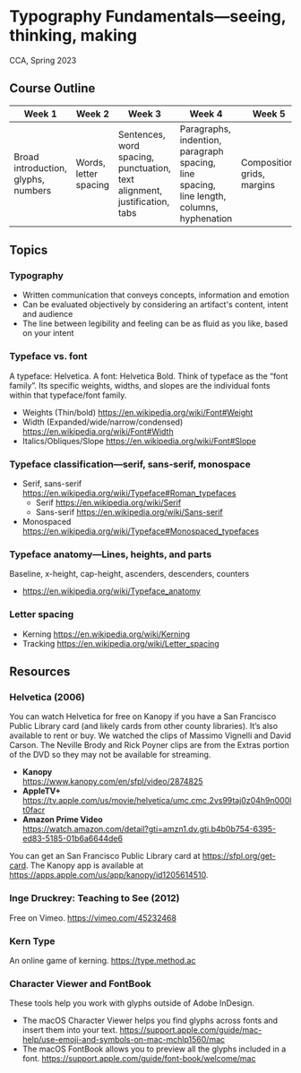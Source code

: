# Typography Fundamentals—seeing, thinking, making
CCA, Spring 2023

## Course Outline

| Week 1                     | Week 2                | Week 3                               | Week 4                                            | Week 5                      |
|----------------------------|-----------------------|--------------------------------------|---------------------------------------------------|-----------------------------|
| Broad introduction, glyphs, numbers | Words, letter spacing | Sentences, word spacing, punctuation, text alignment, justification, tabs | Paragraphs, indention, paragraph spacing, line spacing, line length, columns, hyphenation | Composition, grids, margins |

## Topics

### Typography
* Written communication that conveys concepts, information and emotion
* Can be evaluated objectively by considering an artifact's content, intent and audience
* The line between legibility and feeling can be as fluid as you like, based on your intent


### Typeface vs. font
A typeface: Helvetica. A font: Helvetica Bold. Think of typeface as the “font family”. Its specific weights, widths, and slopes are the individual fonts within that typeface/font family.
* Weights (Thin/bold)  https://en.wikipedia.org/wiki/Font#Weight
* Width (Expanded/wide/narrow/condensed) https://en.wikipedia.org/wiki/Font#Width
* Italics/Obliques/Slope https://en.wikipedia.org/wiki/Font#Slope

### Typeface classification—serif, sans-serif, monospace
* Serif, sans-serif https://en.wikipedia.org/wiki/Typeface#Roman_typefaces 
    * Serif https://en.wikipedia.org/wiki/Serif
    * Sans-serif https://en.wikipedia.org/wiki/Sans-serif
* Monospaced https://en.wikipedia.org/wiki/Typeface#Monospaced_typefaces

### Typeface anatomy—Lines, heights, and parts
Baseline, x-height, cap-height, ascenders, descenders, counters
* https://en.wikipedia.org/wiki/Typeface_anatomy

### Letter spacing
* Kerning https://en.wikipedia.org/wiki/Kerning
* Tracking https://en.wikipedia.org/wiki/Letter_spacing

## Resources

### Helvetica (2006)
You can watch Helvetica for free on Kanopy if you have a San Francisco Public Library card (and likely cards from other county libraries). It’s also available to rent or buy. We watched the clips of Massimo Vignelli and David Carson. The Neville Brody and Rick Poyner clips are from the Extras portion of the DVD so they may not be available for streaming.
* **Kanopy** <br /> https://www.kanopy.com/en/sfpl/video/2874825
* **AppleTV+** <br /> https://tv.apple.com/us/movie/helvetica/umc.cmc.2vs99taj0z04h9n000lt0facr 
* **Amazon Prime Video** <br /> https://watch.amazon.com/detail?gti=amzn1.dv.gti.b4b0b754-6395-ed83-5185-01b6a6644de6

You can get an San Francisco Public Library card at https://sfpl.org/get-card. The Kanopy app is available at https://apps.apple.com/us/app/kanopy/id1205614510.


### Inge Druckrey: Teaching to See (2012)
Free on Vimeo. https://vimeo.com/45232468

### Kern Type
An online game of kerning. https://type.method.ac

### Character Viewer and FontBook
These tools help you work with glyphs outside of Adobe InDesign.
* The macOS Character Viewer helps you find glyphs across fonts and insert them into your text. https://support.apple.com/guide/mac-help/use-emoji-and-symbols-on-mac-mchlp1560/mac
* The macOS FontBook allows you to preview all the glyphs included in a font. https://support.apple.com/guide/font-book/welcome/mac
